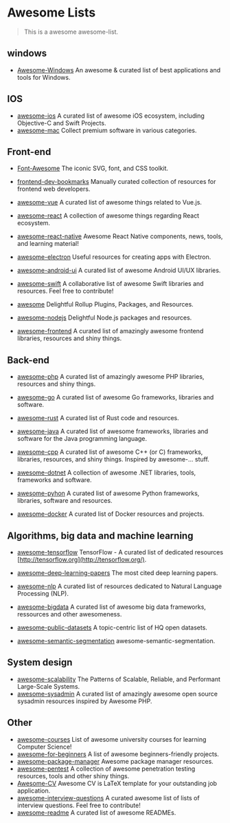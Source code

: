 # Awesome Lists

> This is a awesome awesome-list.

## windows

+ [Awesome-Windows](https://github.com/Awesome-Windows/Awesome/blob/master/README-cn.md) An awesome & curated list of best applications and tools for Windows.

## IOS 

+ [awesome-ios](https://github.com/vsouza/awesome-ios) A curated list of awesome iOS ecosystem, including Objective-C and Swift Projects.
+ [awesome-mac](https://github.com/jaywcjlove/awesome-mac) Collect premium software in various categories.

## Front-end

+ [Font-Awesome](https://github.com/FortAwesome/Font-Awesome) The iconic SVG, font, and CSS toolkit.
+ [frontend-dev-bookmarks](https://github.com/dypsilon/frontend-dev-bookmarks) Manually curated collection of resources for frontend web developers.
+ [awesome-vue](https://github.com/vuejs/awesome-vue) A curated list of awesome things related to Vue.js.
+ [awesome-react](https://github.com/enaqx/awesome-react) A collection of awesome things regarding React ecosystem.
+ [awesome-react-native](https://github.com/jondot/awesome-react-native) Awesome React Native components, news, tools, and learning material!
+ [awesome-electron](https://github.com/sindresorhus/awesome-electron) Useful resources for creating apps with Electron.
+ [awesome-android-ui](https://github.com/wasabeef/awesome-android-ui) A curated list of awesome Android UI/UX libraries.
+ [awesome-swift](https://github.com/matteocrippa/awesome-swift) A collaborative list of awesome Swift libraries and resources. Feel free to contribute!
+ [awesome](https://github.com/rollup/awesome) Delightful Rollup Plugins, Packages, and Resources.

+ [awesome-nodejs](https://github.com/sindresorhus/awesome-nodejs) Delightful Node.js packages and resources.
+ [awesome-frontend](https://github.com/JingwenTian/awesome-frontend) A curated list of amazingly awesome frontend libraries, resources and shiny things.

## Back-end

+ [awesome-php](https://github.com/ziadoz/awesome-php) A curated list of amazingly awesome PHP libraries, resources and shiny things.

+ [awesome-go](https://github.com/avelino/awesome-go) A curated list of awesome Go frameworks, libraries and software.

+ [awesome-rust](https://github.com/rust-unofficial/awesome-rust) A curated list of Rust code and resources.

+ [awesome-java](https://github.com/akullpp/awesome-java) A curated list of awesome frameworks, libraries and software for the Java programming language.

+ [awesome-cpp](https://github.com/fffaraz/awesome-cpp) A curated list of awesome C++ (or C) frameworks, libraries, resources, and shiny things. Inspired by awesome-... stuff.

+ [awesome-dotnet](https://github.com/quozd/awesome-dotnet) A collection of awesome .NET libraries, tools, frameworks and software.

+ [awesome-pyhon](https://github.com/vinta/awesome-python) A curated list of awesome Python frameworks, libraries, software and resources.

+ [awesome-docker](https://github.com/veggiemonk/awesome-docker) A curated list of Docker resources and projects.

## Algorithms, big data and machine learning

+ [awesome-tensorflow](https://github.com/jtoy/awesome-tensorflow) TensorFlow - A curated list of dedicated resources [http://tensorflow.org](http://tensorflow.org/).

+ [awesome-deep-learning-papers](https://github.com/terryum/awesome-deep-learning-papers) The most cited deep learning papers.

+ [awesome-nlp](https://github.com/keon/awesome-nlp) A curated list of resources dedicated to Natural Language Processing (NLP).

+ [awesome-bigdata](https://github.com/onurakpolat/awesome-bigdata) A curated list of awesome big data frameworks, ressources and other awesomeness.

+ [awesome-public-datasets](https://github.com/awesomedata/awesome-public-datasets) A topic-centric list of HQ open datasets.

+ [awesome-semantic-segmentation](https://github.com/mrgloom/awesome-semantic-segmentation) awesome-semantic-segmentation.

## System design

+ [awesome-scalability](https://github.com/binhnguyennus/awesome-scalability) The Patterns of Scalable, Reliable, and Performant Large-Scale Systems.
+ [awesome-sysadmin](https://github.com/kahun/awesome-sysadmin) A curated list of amazingly awesome open source sysadmin resources inspired by Awesome PHP.

## Other

+ [awesome-courses](https://github.com/prakhar1989/awesome-courses) List of awesome university courses for learning Computer Science!
+ [awesome-for-beginners](https://github.com/MunGell/awesome-for-beginners) A list of awesome beginners-friendly projects.
+ [awesome-package-manager](https://github.com/damon-kwok/awesome-package-manager) Awesome package manager resources.
+ [awesome-pentest](https://github.com/enaqx/awesome-pentest) A collection of awesome penetration testing resources, tools and other shiny things.
+ [Awesome-CV](https://github.com/posquit0/Awesome-CV) Awesome CV is LaTeX template for your outstanding job application.
+ [awesome-interview-questions](https://github.com/MaximAbramchuck/awesome-interview-questions) A curated awesome list of lists of interview questions. Feel free to contribute!
+ [awesome-readme](https://github.com/matiassingers/awesome-readme) A curated list of awesome READMEs.

